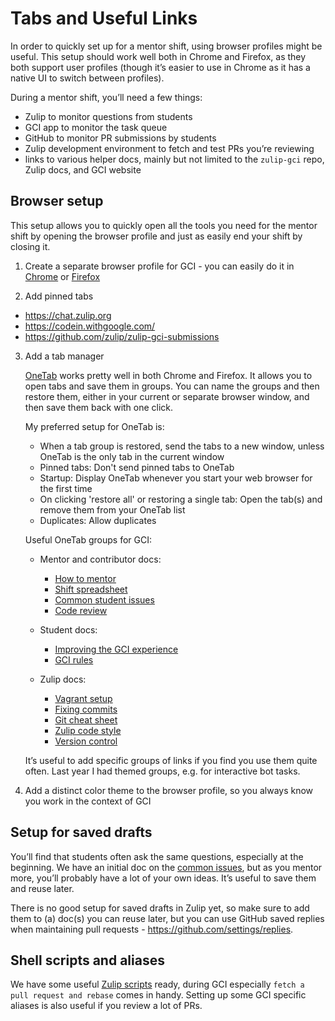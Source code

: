 # Tabs and Useful Links

In order to quickly set up for a mentor shift, using browser profiles might be
useful. This setup should work well both in Chrome and Firefox, as they both
support user profiles (though it’s easier to use in Chrome as it has a native UI
to switch between profiles).

During a mentor shift, you’ll need a few things:

* Zulip to monitor questions from students
* GCI app to monitor the task queue
* GitHub to monitor PR submissions by students
* Zulip development environment to fetch and test PRs you’re reviewing
* links to various helper docs, mainly but not limited to the `zulip-gci` repo,
  Zulip docs, and GCI website

## Browser setup

This setup allows you to quickly open all the tools you need for the mentor
shift by opening the browser profile and just as easily end your shift by
closing it.

1. Create a separate browser profile for GCI - you can easily do it in 
[Chrome](https://support.google.com/chrome/answer/2364824?co=GENIE.Platform%3DDesktop&hl=en) or
[Firefox](https://support.mozilla.org/en-US/kb/profile-manager-create-and-remove-firefox-profiles)

2. Add pinned tabs
  * https://chat.zulip.org
  * https://codein.withgoogle.com/
  * https://github.com/zulip/zulip-gci-submissions

3. Add a tab manager

   [OneTab](https://www.one-tab.com/) works pretty well in both Chrome and Firefox.
   It allows you to open tabs and save them in groups. You can name the groups
   and then restore them, either in your current or separate browser window, and
   then save them back with one click.
   
   My preferred setup for OneTab is:
   
   * When a tab group is restored, send the tabs to a new window, unless OneTab is the only tab in the current window
   * Pinned tabs: Don't send pinned tabs to OneTab
   * Startup: Display OneTab whenever you start your web browser for the first time
   * On clicking 'restore all' or restoring a single tab: Open the tab(s) and remove them from your OneTab list
   * Duplicates: Allow duplicates
   
   Useful OneTab groups for GCI:
   
   * Mentor and contributor docs:
     * [How to mentor](how-to-mentor.md) 
     * [Shift spreadsheet](https://docs.google.com/spreadsheets/d/1ivw43Y6-dhitenj1aknc58J4HoskosMaqZYdo-VeSKg/edit#gid=0)
     * [Common student issues](common-issues.md)
     * [Code review](https://zulip.readthedocs.io/en/latest/contributing/code-reviewing.html)
   
   * Student docs:
     * [Improving the GCI experience](../improving-gci-experience.md)
     * [GCI rules](https://developers.google.com/open-source/gci/resources/contest-rules)
   
   * Zulip docs:
     * [Vagrant setup](https://zulip.readthedocs.io/en/latest/development/setup-vagrant.html#)
     * [Fixing commits](https://zulip.readthedocs.io/en/latest/tutorials/fixing-commits.html)
     * [Git cheat sheet](https://zulip.readthedocs.io/en/latest/tutorials/git-cheat-sheet-detailed.html)
     * [Zulip code style](https://zulip.readthedocs.io/en/latest/contributing/code-style.html)
     * [Version control](https://zulip.readthedocs.io/en/latest/contributing/version-control.html#)
   
   It’s useful to add specific groups of links if you find you use them quite often. 
   Last year I had themed groups, e.g. for interactive bot tasks.


4. Add a distinct color theme to the browser profile, so you always know you
work in the context of GCI 

## Setup for saved drafts

You’ll find that students often ask the same questions, especially at the
beginning. We have an initial doc on the [common issues](common-issues.md), but 
as you mentor more,
you’ll probably have a lot of your own ideas. It’s useful to save them and reuse
later.

There is no good setup for saved drafts in Zulip yet, so make sure to add them
to (a) doc(s) you can reuse later, but you can use GitHub saved replies when
maintaining pull requests - https://github.com/settings/replies.

## Shell scripts and aliases

We have some useful [Zulip scripts](http://zulip.readthedocs.io/en/latest/contributing/git-guide.html#zulip-specific-tools) ready, during GCI especially `fetch a pull
request and rebase` comes in handy. Setting up some GCI specific aliases is also
useful if you review a lot of PRs.
